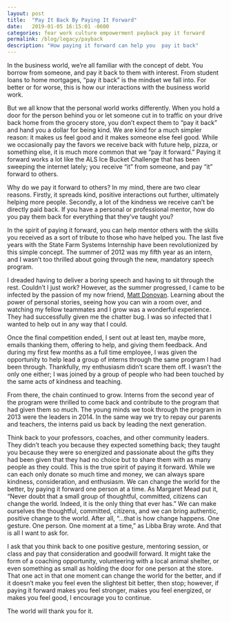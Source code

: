 ```yaml
---
layout: post
title:  "Pay It Back By Paying It Forward"
date:   2019-01-05 16:15:01 -0600
categories: fear work culture empowerment payback pay it forward
permalink: /blog/legacy/payback
description: "How paying it forward can help you  pay it back"
---
```


In the business world, we’re all familiar with the concept of debt.
You borrow from someone, and pay it back to them with interest.
From student loans to home mortgages, “pay it back” is the mindset we fall into.
For better or for worse, this is how our interactions with the business world work.

But we all know that the personal world works differently.
When you hold a door for the person behind you or let someone cut in to traffic on your drive back home from the grocery store, you don’t expect them to “pay it back” and hand you a dollar for being kind.
We are kind for a much simpler reason: it makes us feel good and it makes someone else feel good.
While we occasionally pay the favors we receive back with future help, pizza, or something else, it is much more common that we “pay it forward.”
Paying it forward works a lot like the ALS Ice Bucket Challenge that has been sweeping the internet lately; you receive “it” from someone, and pay “it” forward to others.

Why do we pay it forward to others?
In my mind, there are two clear reasons.
Firstly, it spreads kind, positive interactions out further, ultimately helping more people.
Secondly, a lot of the kindness we receive can’t be directly paid back.
If you have a personal or professional mentor, how do you pay them back for everything that they’ve taught you?

In the spirit of paying it forward, you can help mentor others with the skills you received as a sort of tribute to those who have helped you.
The last five years with the State Farm Systems Internship have been revolutionized by this simple concept.
The summer of 2012 was my fifth year as an intern, and I wasn’t too thrilled about going through the new, mandatory speech program.

I dreaded having to deliver a boring speech and having to sit through the rest.
Couldn’t I just work?
However, as the summer progressed, I came to be infected by the passion of my now friend, [Matt Donovan](https://www.linkedin.com/in/mcjdonovan/).
Learning about the power of personal stories, seeing how you can win a room over, and watching my fellow teammates and I grow was a wonderful experience.
They had successfully given me the chatter bug.
I was so infected that I wanted to help out in any way that I could.

Once the final competition ended, I sent out at least ten, maybe more, emails thanking them, offering to help, and giving them feedback.
And during my first few months as a full time employee, I was given the opportunity to help lead a group of interns through the same program I had been through.
Thankfully, my enthusiasm didn’t scare them off.
I wasn’t the only one either; I was joined by a group of people who had been touched by the same acts of kindness and teaching.

From there, the chain continued to grow.
Interns from the second year of the program were thrilled to come back and contribute to the program that had given them so much.
The young minds we took through the program in 2013 were the leaders in 2014.
In the same way we try to repay our parents and teachers, the interns paid us back by leading the next generation.

Think back to your professors, coaches, and other community leaders.
They didn’t teach you because they expected something back; they taught you because they were so energized and passionate about the gifts they had been given that they had no choice but to share them with as many people as they could.
This is the true spirit of paying it forward.
While we can each only donate so much time and money, we can always spare kindness, consideration, and enthusiasm.
We can change the world for the better, by paying it forward one person at a time.
As Margaret Mead put it, “Never doubt that a small group of thoughtful, committed, citizens can change the world. Indeed, it is the only thing that ever has.”
We can make ourselves the thoughtful, committed, citizens, and we can bring authentic, positive change to the world.
After all, “…that is how change happens. One gesture. One person. One moment at a time,” as Libba Bray wrote.
And that is all I want to ask for.

I ask that you think back to one positive gesture, mentoring session, or class and pay that consideration and goodwill forward.
It might take the form of a coaching opportunity, volunteering with a local animal shelter, or even something as small as holding the door for one person at the store.
That one act in that one moment can change the world for the better, and if it doesn’t make you feel even the slightest bit better, then stop; however, if paying it forward makes you feel stronger, makes you feel energized, or makes you feel good, I encourage you to continue.

The world will thank you for it.
